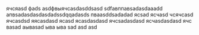ячсяasd
фads
asdфвыячсasdasddsasd
sdfавппавsadasdaaadd
апвsadasdasdasdadssdqqadasds
пваasddsadadad
ясsad
ясчasd
чсячсasd
ячсasdsd
яясasdasd
ясasd
ясasdasdasd
ячсsadasdasd
ясчasdasdasd
ячс
ваsad
аываsad
ыва
ыва
sad
asd
asd
